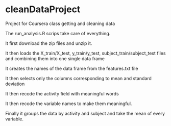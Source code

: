 # cleanDataProject
Project for Coursera class getting and cleaning data

The run_analysis.R scrips take care of everything.

It first download the zip files and unzip it.

It then loads the X_train/X_test, y_train/y_test, subject_train/subject_test files
and combining them into one single data frame

It creates the names of the data frame from the features.txt file

It then selects only the columns corresponding to mean and standard deviation

It then recode the activity field with meaningful words

It then recode the variable names to make them meaningful.

Finally it groups the data by activity and subject and take the mean of every variable. 
